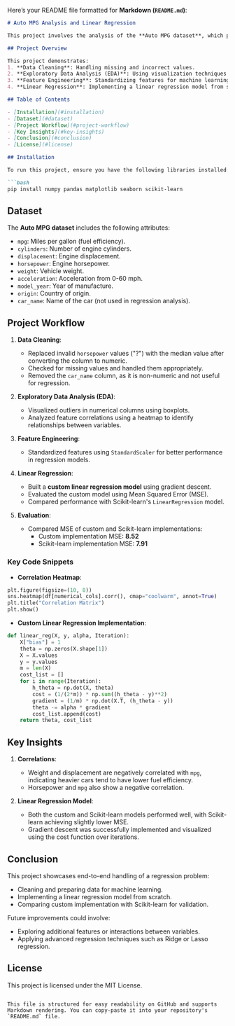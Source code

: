 Here’s your README file formatted for **Markdown (`README.md`)**:

```markdown
# Auto MPG Analysis and Linear Regression

This project involves the analysis of the **Auto MPG dataset**, which provides data on the fuel efficiency of cars along with their specifications. The analysis includes cleaning, visualization, and building a linear regression model to predict fuel efficiency (miles per gallon, `mpg`).

## Project Overview

This project demonstrates:
1. **Data Cleaning**: Handling missing and incorrect values.
2. **Exploratory Data Analysis (EDA)**: Using visualization techniques to identify trends and outliers.
3. **Feature Engineering**: Standardizing features for machine learning models.
4. **Linear Regression**: Implementing a linear regression model from scratch and comparing its performance with Scikit-learn's implementation.

## Table of Contents

- [Installation](#installation)
- [Dataset](#dataset)
- [Project Workflow](#project-workflow)
- [Key Insights](#key-insights)
- [Conclusion](#conclusion)
- [License](#license)

## Installation

To run this project, ensure you have the following libraries installed:

```bash
pip install numpy pandas matplotlib seaborn scikit-learn
```

## Dataset

The **Auto MPG dataset** includes the following attributes:
- `mpg`: Miles per gallon (fuel efficiency).
- `cylinders`: Number of engine cylinders.
- `displacement`: Engine displacement.
- `horsepower`: Engine horsepower.
- `weight`: Vehicle weight.
- `acceleration`: Acceleration from 0-60 mph.
- `model_year`: Year of manufacture.
- `origin`: Country of origin.
- `car_name`: Name of the car (not used in regression analysis).

## Project Workflow

1. **Data Cleaning**:
   - Replaced invalid `horsepower` values ("?") with the median value after converting the column to numeric.
   - Checked for missing values and handled them appropriately.
   - Removed the `car_name` column, as it is non-numeric and not useful for regression.

2. **Exploratory Data Analysis (EDA)**:
   - Visualized outliers in numerical columns using boxplots.
   - Analyzed feature correlations using a heatmap to identify relationships between variables.

3. **Feature Engineering**:
   - Standardized features using `StandardScaler` for better performance in regression models.

4. **Linear Regression**:
   - Built a **custom linear regression model** using gradient descent.
   - Evaluated the custom model using Mean Squared Error (MSE).
   - Compared performance with Scikit-learn's `LinearRegression` model.

5. **Evaluation**:
   - Compared MSE of custom and Scikit-learn implementations:
     - Custom implementation MSE: **8.52**
     - Scikit-learn implementation MSE: **7.91**

### Key Code Snippets

- **Correlation Heatmap**:
```python
plt.figure(figsize=(10, 8))
sns.heatmap(df[numerical_cols].corr(), cmap="coolwarm", annot=True)
plt.title("Correlation Matrix")
plt.show()
```

- **Custom Linear Regression Implementation**:
```python
def linear_reg(X, y, alpha, Iteration):
    X["bias"] = 1
    theta = np.zeros(X.shape[1])
    X = X.values
    y = y.values
    m = len(X)
    cost_list = []
    for i in range(Iteration):
        h_theta = np.dot(X, theta)
        cost = (1/(2*m)) * np.sum((h_theta - y)**2)
        gradient = (1/m) * np.dot(X.T, (h_theta - y))
        theta -= alpha * gradient
        cost_list.append(cost)
    return theta, cost_list
```

## Key Insights

1. **Correlations**:
   - Weight and displacement are negatively correlated with `mpg`, indicating heavier cars tend to have lower fuel efficiency.
   - Horsepower and `mpg` also show a negative correlation.
   
2. **Linear Regression Model**:
   - Both the custom and Scikit-learn models performed well, with Scikit-learn achieving slightly lower MSE.
   - Gradient descent was successfully implemented and visualized using the cost function over iterations.

## Conclusion

This project showcases end-to-end handling of a regression problem:
- Cleaning and preparing data for machine learning.
- Implementing a linear regression model from scratch.
- Comparing custom implementation with Scikit-learn for validation.

Future improvements could involve:
- Exploring additional features or interactions between variables.
- Applying advanced regression techniques such as Ridge or Lasso regression.

## License

This project is licensed under the MIT License.
```

This file is structured for easy readability on GitHub and supports Markdown rendering. You can copy-paste it into your repository's `README.md` file.
